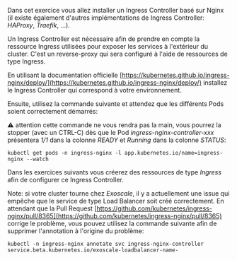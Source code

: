 
Dans cet exercice vous allez installer un Ingress Controller basé sur Nginx (il existe également d'autres implémentations de Ingress Controller: *HAProxy*, *Traefik*, ...).

Un Ingress Controller est nécessaire afin de prendre en compte la ressource Ingress utilisées pour exposer les services à l'extérieur du cluster. C'est un reverse-proxy qui sera configuré à l'aide de ressources de type Ingress.

En utilisant la documentation officielle [https://kubernetes.github.io/ingress-nginx/deploy/](https://kubernetes.github.io/ingress-nginx/deploy/) installez le Ingress Controller qui correspond à votre environnement.

Ensuite, utilisez la commande suivante et attendez que les différents Pods soient correctement démarrés:

:warning: attention cette commande ne vous rendra pas la main, vous pourrez la stopper (avec un CTRL-C) dès que le Pod *ingress-nginx-controller-xxx* présentera *1/1* dans la colonne *READY* et *Running* dans la colonne *STATUS*:

```
kubectl get pods -n ingress-nginx -l app.kubernetes.io/name=ingress-nginx --watch
```

Dans les exercices suivants vous créerez des ressources de type *Ingress* afin de configurer ce Ingress Controller.

Note: si votre cluster tourne chez *Exoscale*, il y a actuellement une issue qui empêche que le service de type Load Balancer soit créé correctement. En attendant que la Pull Request [https://github.com/kubernetes/ingress-nginx/pull/8365](https://github.com/kubernetes/ingress-nginx/pull/8365) corrige le problème, vous pouvez utilisez la commande suivante afin de supprimer l'annotation à l'origine du problème:

```
kubectl -n ingress-nginx annotate svc ingress-nginx-controller service.beta.kubernetes.io/exoscale-loadbalancer-name-
```